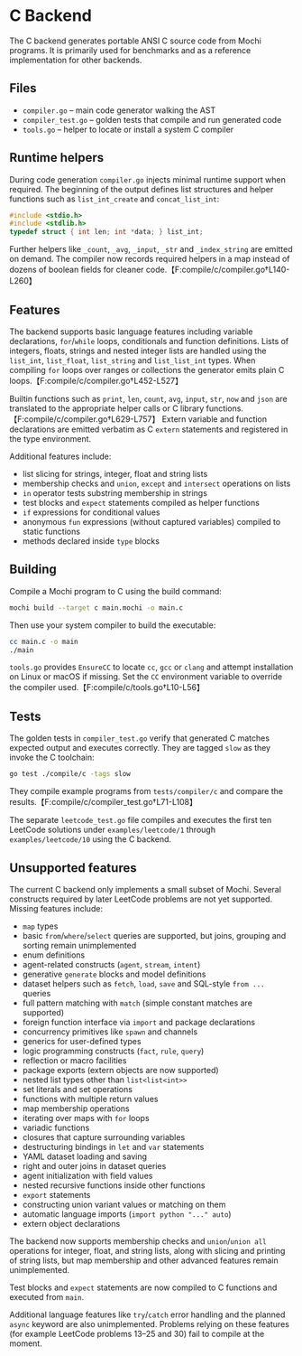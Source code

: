 # C Backend

The C backend generates portable ANSI C source code from Mochi programs. It is primarily used for benchmarks and as a reference implementation for other backends.

## Files

- `compiler.go` – main code generator walking the AST
- `compiler_test.go` – golden tests that compile and run generated code
- `tools.go` – helper to locate or install a system C compiler

## Runtime helpers

During code generation `compiler.go` injects minimal runtime support when required. The beginning of the output defines list structures and helper functions such as `list_int_create` and `concat_list_int`:

```c
#include <stdio.h>
#include <stdlib.h>
typedef struct { int len; int *data; } list_int;
```

Further helpers like `_count`, `_avg`, `_input`, `_str` and `_index_string` are emitted on demand. The compiler now records required helpers in a map instead of dozens of boolean fields for cleaner code.【F:compile/c/compiler.go†L140-L260】

## Features

The backend supports basic language features including variable declarations, `for`/`while` loops, conditionals and function definitions. Lists of integers, floats, strings and nested integer lists are handled using the `list_int`, `list_float`, `list_string` and `list_list_int` types. When compiling `for` loops over ranges or collections the generator emits plain C loops.【F:compile/c/compiler.go†L452-L527】

Builtin functions such as `print`, `len`, `count`, `avg`, `input`, `str`, `now` and `json` are translated to the appropriate helper calls or C library functions.【F:compile/c/compiler.go†L629-L757】
Extern variable and function declarations are emitted verbatim as C `extern` statements and registered in the type environment.

Additional features include:

- list slicing for strings, integer, float and string lists
- membership checks and `union`, `except` and `intersect` operations on lists
- `in` operator tests substring membership in strings
- test blocks and `expect` statements compiled as helper functions
- `if` expressions for conditional values
- anonymous `fun` expressions (without captured variables) compiled to static functions
- methods declared inside `type` blocks

## Building

Compile a Mochi program to C using the build command:

```bash
mochi build --target c main.mochi -o main.c
```

Then use your system compiler to build the executable:

```bash
cc main.c -o main
./main
```

`tools.go` provides `EnsureCC` to locate `cc`, `gcc` or `clang` and attempt installation on Linux or macOS if missing. Set the `CC` environment variable to override the compiler used.【F:compile/c/tools.go†L10-L56】

## Tests

The golden tests in `compiler_test.go` verify that generated C matches expected output and executes correctly. They are tagged `slow` as they invoke the C toolchain:

```bash
go test ./compile/c -tags slow
```

They compile example programs from `tests/compiler/c` and compare the results.【F:compile/c/compiler_test.go†L71-L108】

The separate `leetcode_test.go` file compiles and executes the first ten
LeetCode solutions under `examples/leetcode/1` through `examples/leetcode/10`
using the C backend.

## Unsupported features

The current C backend only implements a small subset of Mochi. Several
constructs required by later LeetCode problems are not yet supported. Missing
features include:

- `map` types
- basic `from`/`where`/`select` queries are supported, but joins, grouping and sorting remain unimplemented
- enum definitions
- agent-related constructs (`agent`, `stream`, `intent`)
- generative `generate` blocks and model definitions
- dataset helpers such as `fetch`, `load`, `save` and SQL-style `from ...` queries
- full pattern matching with `match` (simple constant matches are supported)
- foreign function interface via `import` and package declarations
- concurrency primitives like `spawn` and channels
- generics for user-defined types
- logic programming constructs (`fact`, `rule`, `query`)
- reflection or macro facilities
- package exports (extern objects are now supported)
- nested list types other than `list<list<int>>`
- set literals and set operations
- functions with multiple return values
- map membership operations
- iterating over maps with `for` loops
- variadic functions
- closures that capture surrounding variables
- destructuring bindings in `let` and `var` statements
- YAML dataset loading and saving
- right and outer joins in dataset queries
- agent initialization with field values
- nested recursive functions inside other functions
- `export` statements
- constructing union variant values or matching on them
- automatic language imports (`import python "..." auto`)
- extern object declarations

The backend now supports membership checks and `union`/`union all` operations
for integer, float, and string lists, along with slicing and printing of string
lists, but map membership and other advanced features
remain unimplemented.

Test blocks and `expect` statements are now compiled to C functions and
executed from `main`.

Additional language features like `try`/`catch` error handling and the planned
`async` keyword are also unimplemented. Problems relying on these features
(for example LeetCode problems 13–25 and 30) fail to compile at the moment.
